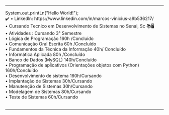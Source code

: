 <hr>
 System.out.printLn("Hello World!"); <br>✔️
• Linkedln: https://www.linkedin.com/in/marcos-vinicius-a9b536217/<br>
• Cursando Tecnico em Desenvolvimento de Sistemas no Senai, Sc 📚🖥️<br>
• Atividades : Cursando 3° Semestre<br>
• Lógica de Programação 160h /Concluído<br>
• Comunicação Oral Escrita 60h /Concluído<br>
• Fundamentos da Técnica da Informação 40h/ Concluído<br>
• Informática Aplicada 80h /Concluído<br>
• Banco de Dados (MySQL) 140h/Concluído<br>
• Programação de aplicativos (Orientações objetos com Python) 160h/Concluído<br>
• Desenvolvimento de sistema 160h/Cursando<br>
• Implantação de Sistemas 30h/Cursando<br>
• Manutenção de Sistemas 30h/Cursando<br>
• Modelagem de Sistemas 80h/Cursando<br>
• Teste de Sistemas 60h/Cursando<br><br>
<hr>
